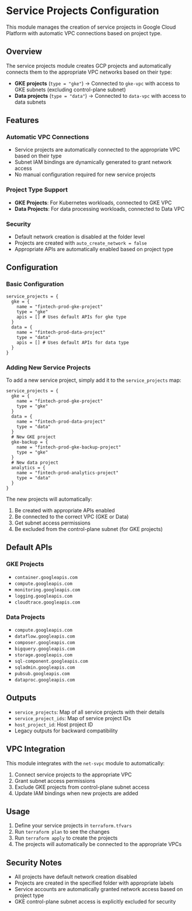 # Service Projects Configuration

This module manages the creation of service projects in Google Cloud Platform with automatic VPC connections based on project type.

## Overview

The service projects module creates GCP projects and automatically connects them to the appropriate VPC networks based on their type:
- **GKE projects** (`type = "gke"`) → Connected to `gke-vpc` with access to GKE subnets (excluding control-plane subnet)
- **Data projects** (`type = "data"`) → Connected to `data-vpc` with access to data subnets

## Features

### Automatic VPC Connections
- Service projects are automatically connected to the appropriate VPC based on their type
- Subnet IAM bindings are dynamically generated to grant network access
- No manual configuration required for new service projects

### Project Type Support
- **GKE Projects**: For Kubernetes workloads, connected to GKE VPC
- **Data Projects**: For data processing workloads, connected to Data VPC

### Security
- Default network creation is disabled at the folder level
- Projects are created with `auto_create_network = false`
- Appropriate APIs are automatically enabled based on project type

## Configuration

### Basic Configuration

```hcl
service_projects = {
  gke = {
    name = "fintech-prod-gke-project"
    type = "gke"
    apis = [] # Uses default APIs for gke type
  }
  data = {
    name = "fintech-prod-data-project"
    type = "data"
    apis = [] # Uses default APIs for data type
  }
}
```

### Adding New Service Projects

To add a new service project, simply add it to the `service_projects` map:

```hcl
service_projects = {
  gke = {
    name = "fintech-prod-gke-project"
    type = "gke"
  }
  data = {
    name = "fintech-prod-data-project"
    type = "data"
  }
  # New GKE project
  gke-backup = {
    name = "fintech-prod-gke-backup-project"
    type = "gke"
  }
  # New data project
  analytics = {
    name = "fintech-prod-analytics-project"
    type = "data"
  }
}
```

The new projects will automatically:

1. Be created with appropriate APIs enabled
2. Be connected to the correct VPC (GKE or Data)
3. Get subnet access permissions
4. Be excluded from the control-plane subnet (for GKE projects)

## Default APIs

### GKE Projects

- `container.googleapis.com`
- `compute.googleapis.com`
- `monitoring.googleapis.com`
- `logging.googleapis.com`
- `cloudtrace.googleapis.com`

### Data Projects

- `compute.googleapis.com`
- `dataflow.googleapis.com`
- `composer.googleapis.com`
- `bigquery.googleapis.com`
- `storage.googleapis.com`
- `sql-component.googleapis.com`
- `sqladmin.googleapis.com`
- `pubsub.googleapis.com`
- `dataproc.googleapis.com`

## Outputs

- `service_projects`: Map of all service projects with their details
- `service_project_ids`: Map of service project IDs
- `host_project_id`: Host project ID
- Legacy outputs for backward compatibility

## VPC Integration

This module integrates with the `net-svpc` module to automatically:

1. Connect service projects to the appropriate VPC
2. Grant subnet access permissions
3. Exclude GKE projects from control-plane subnet access
4. Update IAM bindings when new projects are added

## Usage

1. Define your service projects in `terraform.tfvars`
2. Run `terraform plan` to see the changes
3. Run `terraform apply` to create the projects
4. The projects will automatically be connected to the appropriate VPCs

## Security Notes

- All projects have default network creation disabled
- Projects are created in the specified folder with appropriate labels
- Service accounts are automatically granted network access based on project type
- GKE control-plane subnet access is explicitly excluded for security